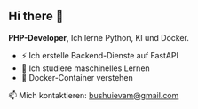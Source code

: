 ## Hi there 👋

**PHP-Developer**, Ich lerne Python, KI und Docker.
- ⚡ Ich erstelle Backend-Dienste auf FastAPI
- 🚀 Ich studiere maschinelles Lernen
- 🐳 Docker-Container verstehen

📫 Mich kontaktieren: bushuievam@gmail.com
